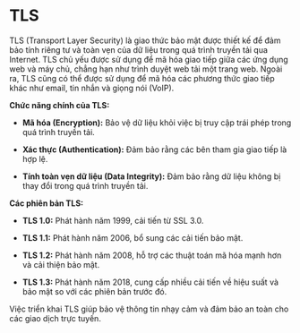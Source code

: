 # TLS


TLS (Transport Layer Security) là giao thức bảo mật được thiết kế để đảm bảo tính riêng tư và toàn vẹn của dữ liệu trong quá trình truyền tải qua Internet. TLS chủ yếu được sử dụng để mã hóa giao tiếp giữa các ứng dụng web và máy chủ, chẳng hạn như trình duyệt web tải một trang web. Ngoài ra, TLS cũng có thể được sử dụng để mã hóa các phương thức giao tiếp khác như email, tin nhắn và giọng nói (VoIP). 

**Chức năng chính của TLS:**

- **Mã hóa (Encryption):** Bảo vệ dữ liệu khỏi việc bị truy cập trái phép trong quá trình truyền tải.

- **Xác thực (Authentication):** Đảm bảo rằng các bên tham gia giao tiếp là hợp lệ.

- **Tính toàn vẹn dữ liệu (Data Integrity):** Đảm bảo rằng dữ liệu không bị thay đổi trong quá trình truyền tải.

**Các phiên bản TLS:**

- **TLS 1.0:** Phát hành năm 1999, cải tiến từ SSL 3.0.

- **TLS 1.1:** Phát hành năm 2006, bổ sung các cải tiến bảo mật.

- **TLS 1.2:** Phát hành năm 2008, hỗ trợ các thuật toán mã hóa mạnh hơn và cải thiện bảo mật.

- **TLS 1.3:** Phát hành năm 2018, cung cấp nhiều cải tiến về hiệu suất và bảo mật so với các phiên bản trước đó. 

Việc triển khai TLS giúp bảo vệ thông tin nhạy cảm và đảm bảo an toàn cho các giao dịch trực tuyến. 
